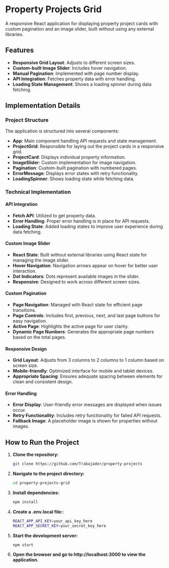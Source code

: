 # Property Projects Grid

A responsive React application for displaying property project cards with custom pagination and an image slider, built without using any external libraries.

## Features

- **Responsive Grid Layout**: Adjusts to different screen sizes.
- **Custom-built Image Slider**: Includes hover navigation.
- **Manual Pagination**: Implemented with page number display.
- **API Integration**: Fetches property data with error handling.
- **Loading State Management**: Shows a loading spinner during data fetching.

## Implementation Details

### Project Structure

The application is structured into several components:

- **App**: Main component handling API requests and state management.
- **ProjectGrid**: Responsible for laying out the project cards in a responsive grid.
- **ProjectCard**: Displays individual property information.
- **ImageSlider**: Custom implementation for image navigation.
- **Pagination**: Custom-built pagination with numbered pages.
- **ErrorMessage**: Displays error states with retry functionality.
- **LoadingSpinner**: Shows loading state while fetching data.

### Technical Implementation

#### API Integration

- **Fetch API**: Utilized to get property data.
- **Error Handling**: Proper error handling is in place for API requests.
- **Loading State**: Added loading states to improve user experience during data fetching.

#### Custom Image Slider

- **React State**: Built without external libraries using React state for managing the image slider.
- **Hover Navigation**: Navigation arrows appear on hover for better user interaction.
- **Dot Indicators**: Dots represent available images in the slider.
- **Responsive**: Designed to work across different screen sizes.

#### Custom Pagination

- **Page Navigation**: Managed with React state for efficient page transitions.
- **Page Controls**: Includes first, previous, next, and last page buttons for easy navigation.
- **Active Page**: Highlights the active page for user clarity.
- **Dynamic Page Numbers**: Generates the appropriate page numbers based on the total pages.

#### Responsive Design

- **Grid Layout**: Adjusts from 3 columns to 2 columns to 1 column based on screen size.
- **Mobile-friendly**: Optimized interface for mobile and tablet devices.
- **Appropriate Spacing**: Ensures adequate spacing between elements for clean and consistent design.

#### Error Handling

- **Error Display**: User-friendly error messages are displayed when issues occur.
- **Retry Functionality**: Includes retry functionality for failed API requests.
- **Fallback Image**: A placeholder image is shown for properties without images.

## How to Run the Project

1. **Clone the repository:**

   ```bash
   git clone https://github.com/Trabajador/property-projects

2. **Navigate to the project directory:**

    ```bash
    cd property-projects-grid

3. **Install dependencies:**

    ```bash
    npm install

4. **Create a .env.local file:**:

    ```bash
    REACT_APP_API_KEY=your_api_key_here
    REACT_APP_SECRET_KEY=your_secret_key_here

5. **Start the development server:**

    ```bash
    npm start

6. **Open the browser and go to http://localhost:3000 to view the application.**